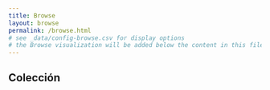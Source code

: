 ```yaml
---
title: Browse
layout: browse
permalink: /browse.html
# see _data/config-browse.csv for display options
# the Browse visualization will be added below the content in this file
---
```

## Colección

